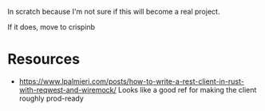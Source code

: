 In scratch because I'm not sure if this will become a real project.

If it does, move to crispinb


# Resources
* https://www.lpalmieri.com/posts/how-to-write-a-rest-client-in-rust-with-reqwest-and-wiremock/
  Looks like a good ref for making the client roughly prod-ready